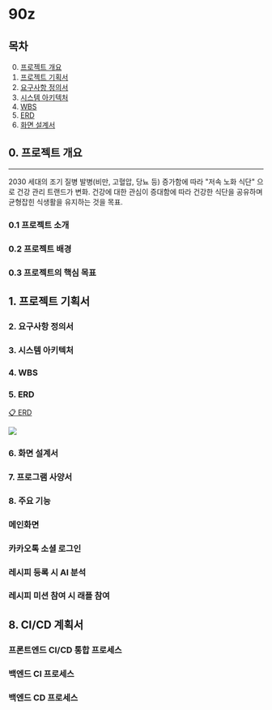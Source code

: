 # 90z

## 목차
0. [프로젝트 개요](#0-프로젝트-개요)
1. [프로젝트 기획서](#1-프로젝트-기획서)
2. [요구사항 정의서](#2-요구사항-정의서)
3. [시스템 아키텍처](#3-시스템-아키텍처)
4. [WBS](#4-wbs)
5. [ERD](#5-erd)
6. [화면 설계서](#6-화면-설계서)

## **0. 프로젝트 개요**

---

2030 세대의 조기 질병 발병(비만, 고혈압, 당뇨 등) 증가함에 따라 "저속 노화 식단" 으로 건강 관리 트랜드가 변화. 건강에 대한 관심이 증대함에 따라 건강한 식단을 공유하며 균형잡힌 식생활을 유지하는 것을 목표.

### 0.1 프로젝트 소개


### 0.2 프로젝트 배경


### 0.3 프로젝트의 핵심 목표


## 1. 프로젝트 기획서


### 2. 요구사항 정의서


### 3. 시스템 아키텍처


### 4. WBS


### 5. ERD
[📋 ERD](https://www.erdcloud.com/d/47uMfdJweXEW459tL)

![](https://github.com/user-attachments/assets/b51cc95a-de9a-4c4b-9966-ba1f493aebf7.jpg)


### 6. 화면 설계서


### 7. 프로그램 사양서


### 8. 주요 기능

### 메인화면

### 카카오톡 소셜 로그인

### 레시피 등록 시 AI 분석

### 레시피 미션 참여 시 래플 참여


## 8. CI/CD 계획서


### 프론트엔드 CI/CD 통합 프로세스


### 백엔드 CI 프로세스


### 백엔드 CD 프로세스



